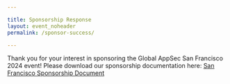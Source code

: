 ```yaml
---

title: Sponsorship Response
layout: event_noheader
permalink: /sponsor-success/

---
```


Thank you for your interest in sponsoring the Global AppSec San Francisco 2024 event! Please download our sponsorship documentation here: 
<a href="https://sf.globalappsec.org/assets/files/sponsorship.pdf">San Francisco Sponsorship Document</a>
